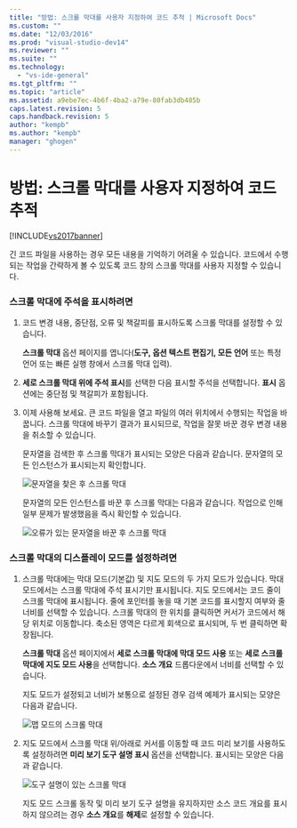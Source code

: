 ```yaml
---
title: "방법: 스크롤 막대를 사용자 지정하여 코드 추적 | Microsoft Docs"
ms.custom: ""
ms.date: "12/03/2016"
ms.prod: "visual-studio-dev14"
ms.reviewer: ""
ms.suite: ""
ms.technology: 
  - "vs-ide-general"
ms.tgt_pltfrm: ""
ms.topic: "article"
ms.assetid: a9ebe7ec-4b6f-4ba2-a79e-80fab3db485b
caps.latest.revision: 5
caps.handback.revision: 5
author: "kempb"
ms.author: "kempb"
manager: "ghogen"
---
```

# 방법: 스크롤 막대를 사용자 지정하여 코드 추적
[!INCLUDE[vs2017banner](../code-quality/includes/vs2017banner.md)]

긴 코드 파일을 사용하는 경우 모든 내용을 기억하기 어려울 수 있습니다.  코드에서 수행되는 작업을 간략하게 볼 수 있도록 코드 창의 스크롤 막대를 사용자 지정할 수 있습니다.  
  
### 스크롤 막대에 주석을 표시하려면  
  
1.  코드 변경 내용, 중단점, 오류 및 책갈피를 표시하도록 스크롤 막대를 설정할 수 있습니다.  
  
     **스크롤 막대** 옵션 페이지를 엽니다\(**도구, 옵션 텍스트 편집기, 모든 언어** 또는 특정 언어 또는 빠른 실행 창에서 스크롤 막대 입력\).  
  
2.  **세로 스크롤 막대 위에 주석 표시**를 선택한 다음 표시할 주석을 선택합니다.  **표시** 옵션에는 중단점 및 책갈피가 포함됩니다.  
  
3.  이제 사용해 보세요.  큰 코드 파일을 열고 파일의 여러 위치에서 수행되는 작업을 바꿉니다.  스크롤 막대에 바꾸기 결과가 표시되므로, 작업을 잘못 바꾼 경우 변경 내용을 취소할 수 있습니다.  
  
     문자열을 검색한 후 스크롤 막대가 표시되는 모양은 다음과 같습니다.  문자열의 모든 인스턴스가 표시되는지 확인합니다.  
  
     ![문자열을 찾은 후 스크롤 막대](../ide/media/enhancedscrollbarsearch.png "EnhancedScrollbarSearch")  
  
     문자열의 모든 인스턴스를 바꾼 후 스크롤 막대는 다음과 같습니다.  작업으로 인해 일부 문제가 발생했음을 즉시 확인할 수 있습니다.  
  
     ![오류가 있는 문자열을 바꾼 후 스크롤 막대](../ide/media/enhancedscrollbarreplace.png "EnhancedScrollbarReplace")  
  
### 스크롤 막대의 디스플레이 모드를 설정하려면  
  
1.  스크롤 막대에는 막대 모드\(기본값\) 및 지도 모드의 두 가지 모드가 있습니다.  막대 모드에서는 스크롤 막대에 주석 표시기만 표시됩니다.  지도 모드에서는 코드 줄이 스크롤 막대에 표시됩니다.  줄에 포인터를 놓을 때 기본 코드를 표시할지 여부와 줄 너비를 선택할 수 있습니다.  스크롤 막대의 한 위치를 클릭하면 커서가 코드에서 해당 위치로 이동합니다.  축소된 영역은 다르게 회색으로 표시되며, 두 번 클릭하면 확장됩니다.  
  
     **스크롤 막대** 옵션 페이지에서 **세로 스크롤 막대에 막대 모드 사용** 또는 **세로 스크롤 막대에 지도 모드 사용**을 선택합니다.  **소스 개요** 드롭다운에서 너비를 선택할 수 있습니다.  
  
     지도 모드가 설정되고 너비가 보통으로 설정된 경우 검색 예제가 표시되는 모양은 다음과 같습니다.  
  
     ![맵 모드의 스크롤 막대](../ide/media/enhancedscrollbar.png "EnhancedScrollbar")  
  
2.  지도 모드에서 스크롤 막대 위\/아래로 커서를 이동할 때 코드 미리 보기를 사용하도록 설정하려면 **미리 보기 도구 설명 표시** 옵션을 선택합니다.  표시되는 모양은 다음과 같습니다.  
  
     ![도구 설명이 있는 스크롤 막대](../ide/media/enhancedscrollbarsearchtooltip.png "EnhancedScrollbarSearchTooltip")  
  
     지도 모드 스크롤 동작 및 미리 보기 도구 설명을 유지하지만 소스 코드 개요를 표시하지 않으려는 경우 **소스 개요**를 **해제**로 설정할 수 있습니다.